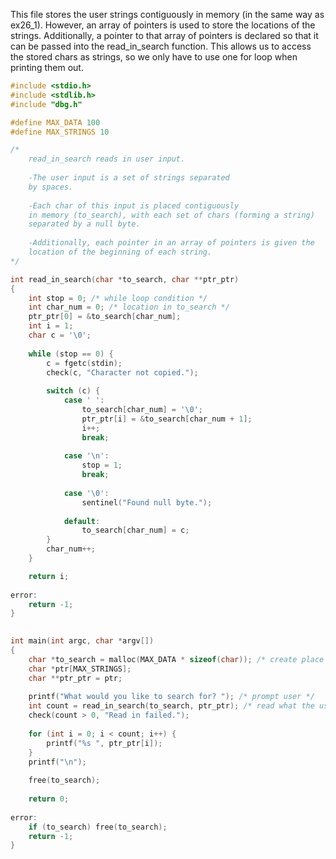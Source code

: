 This file stores the user strings contiguously in memory (in the same way as ex26_1). However, an array of pointers is used to store the locations of the strings. Additionally, a pointer to that array of pointers is declared so that it can be passed into the read_in_search function. This allows us to access the stored chars as strings, so we only have to use one for loop when printing them out. 
```c
#include <stdio.h>
#include <stdlib.h>
#include "dbg.h"

#define MAX_DATA 100
#define MAX_STRINGS 10

/* 
	read_in_search reads in user input. 
	
	-The user input is a set of strings separated
	by spaces.
	
	-Each char of this input is placed contiguously
	in memory (to_search), with each set of chars (forming a string)
	separated by a null byte.
	
	-Additionally, each pointer in an array of pointers is given the
	location of the beginning of each string. 
*/

int read_in_search(char *to_search, char **ptr_ptr)
{
	int stop = 0; /* while loop condition */
	int char_num = 0; /* location in to_search */
	ptr_ptr[0] = &to_search[char_num]; 
	int i = 1;
	char c = '\0';
	
	while (stop == 0) {
		c = fgetc(stdin); 
		check(c, "Character not copied.");
		
		switch (c) {
			case ' ':
				to_search[char_num] = '\0'; 
				ptr_ptr[i] = &to_search[char_num + 1];
				i++;
				break;
				
			case '\n':
				stop = 1;
				break;
			
			case '\0':
				sentinel("Found null byte.");
				
			default:
				to_search[char_num] = c;
		}	
		char_num++;
	}

	return i;
	
error:
	return -1;
}
				

int main(int argc, char *argv[])
{
	char *to_search = malloc(MAX_DATA * sizeof(char)); /* create place for input to be stored */
	char *ptr[MAX_STRINGS];
	char **ptr_ptr = ptr;
	
	printf("What would you like to search for? "); /* prompt user */
	int count = read_in_search(to_search, ptr_ptr); /* read what the user has inputted */
	check(count > 0, "Read in failed."); 
	
	for (int i = 0; i < count; i++) {
		printf("%s ", ptr_ptr[i]);
	}
	printf("\n");
	
	free(to_search);
	
	return 0;
	
error:
	if (to_search) free(to_search);
	return -1;
}
```
